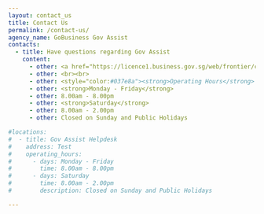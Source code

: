 ```yaml
---
layout: contact_us
title: Contact Us
permalink: /contact-us/
agency_name: GoBusiness Gov Assist
contacts:
  - title: Have questions regarding Gov Assist
    content:
      - other: <a href="https://licence1.business.gov.sg/web/frontier/contact-us" target="_blank"style="color:#037e8a">Contact Helpdesk</a>
      - other: <br><br>
      - other: <style="color:#037e8a"><strong>Operating Hours</strong>
      - other: <strong>Monday - Friday</strong>
      - other: 8.00am - 8.00pm
      - other: <strong>Saturday</strong>
      - other: 8.00am - 2.00pm
      - other: Closed on Sunday and Public Holidays

#locations:
#  - title: Gov Assist Helpdesk
#    address: Test
#    operating_hours:
#      - days: Monday - Friday
#        time: 8.00am - 8.00pm
#      - days: Saturday
#        time: 8.00am - 2.00pm
#        description: Closed on Sunday and Public Holidays

---
```


